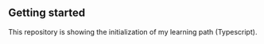 ## Getting started

This repository is showing the initialization of my learning path (Typescript).
